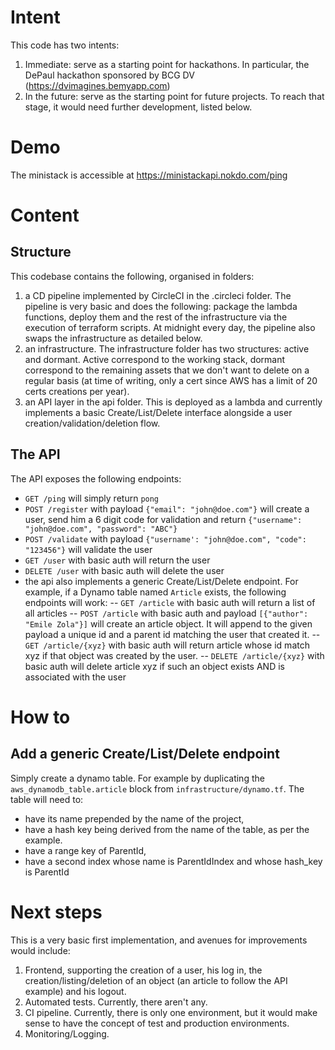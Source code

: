 # Intent
This code has two intents:
1. Immediate: serve as a starting point for hackathons. In particular, the DePaul hackathon sponsored by BCG DV (https://dvimagines.bemyapp.com)
2. In the future: serve as the starting point for future projects. To reach that stage, it would need further development, listed below.

# Demo
The ministack is accessible at https://ministackapi.nokdo.com/ping

# Content
## Structure
This codebase contains the following, organised in folders:
1. a CD pipeline implemented by CircleCI in the .circleci folder. The pipeline is very basic and does the following: package the lambda functions, deploy them and the rest of the infrastructure via the execution of terraform scripts. At midnight every day, the pipeline also swaps the infrastructure as detailed below.
2. an infrastructure. The infrastructure folder has two structures: active and dormant. Active correspond to the working stack, dormant correspond to the remaining assets that we don't want to delete on a regular basis (at time of writing, only a cert since AWS has a limit of 20 certs creations per year).
3. an API layer in the api folder. This is deployed as a lambda and currently implements a basic Create/List/Delete interface alongside a user creation/validation/deletion flow.

## The API
The API exposes the following endpoints:
- `GET /ping` will simply return `pong`
- `POST /register` with payload `{"email": "john@doe.com"}` will create a user, send him a 6 digit code for validation and return `{"username": "john@doe.com", "password": "ABC"}`
- `POST /validate` with payload `{"username': "john@doe.com", "code": "123456"}` will validate the user
- `GET /user` with basic auth will return the user
- `DELETE /user` with basic auth will delete the user
- the api also implements a generic Create/List/Delete endpoint. For example, if a Dynamo table named `Article` exists, the following endpoints will work:
-- `GET /article` with basic auth will return a list of all articles
-- `POST /article` with  basic auth and payload `[{"author": "Emile Zola"}]` will create an article object. It will append to the given payload a unique id and a parent id matching the user that created it.
-- `GET /article/{xyz}` with basic auth will return article whose id match xyz if that object was created by the user.
-- `DELETE /article/{xyz}` with basic auth will delete article xyz if such an object exists AND is associated with the user

# How to
## Add a generic Create/List/Delete endpoint
Simply create a dynamo table. For example by duplicating the `aws_dynamodb_table.article` block from `infrastructure/dynamo.tf`. The table will need to:
- have its name prepended by the name of the project,
- have a hash key being derived from the name of the table, as per the example.
- have a range key of ParentId,
- have a second index whose name is ParentIdIndex and whose hash_key is ParentId

# Next steps
This is a very basic first implementation, and avenues for improvements would include:
1. Frontend, supporting the creation of a user, his log in, the creation/listing/deletion of an object (an article to follow the API example) and his logout.
2. Automated tests. Currently, there aren't any.
3. CI pipeline. Currently, there is only one environment, but it would make sense to have the concept of test and production environments.
4. Monitoring/Logging.
